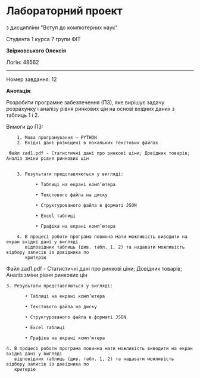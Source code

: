 # Лабораторний проект
з дисципліни "Вступ до компютерних наук"

Студента 1 курса 7 групи ФІТ

**Звірковського Олексія**

Логін: 48562

---

Номер завдання: 12

**Анотація**:

Розробити програмне забезпечення (ПЗ), яке вирішує задачу розрахунку і аналізу рівня ринкових цін на
основі вхідних даних з таблиць 1 і 2.

Вимоги до ПЗ:

        1. Мова програмування – PYTHON
        2. Вхідні дані розміщені в локальних текстових файлах

     Файл zad1.pdf - Статистичні дані про ринкові ціни; Довідник товарів; Аналіз зміни рівня ринкових цін


        3. Результати представляються у вигляді:

               • Таблиці на екрані комп’ютера

               • Текстового файла на диску

               • Структурованого файла в форматі JSON

               • Excel таблиці

               • Графіка на екрані комп’ютера

        4. В процесі роботи програма повинна мати можливість виводити на екран вхідні дані у вигляді
           відповідних таблиць (див. табл. 1, 2) та надавати можливість відбору записів із довідника по
           критерію

 Файл zad1.pdf - Статистичні дані про ринкові ціни; Довідник товарів; Аналіз зміни рівня ринкових цін


    3. Результати представляються у вигляді:

           • Таблиці на екрані комп’ютера 

           • Текстового файла на диску 

           • Структурованого файла в форматі JSON 

           • Excel таблиці 

           • Графіка на екрані комп’ютера

    4. В процесі роботи програма повинна мати можливість виводити на екран вхідні дані у вигляді 
       відповідних таблиць (див. табл. 1, 2) та надавати можливість відбору записів із довідника по 
       критерію
